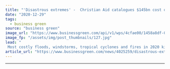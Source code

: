 ```yaml
---
title: "'Disastrous extremes' -  Christian Aid catalogues $145bn cost of 2020 weather disasters"
date: "2020-12-29"
tags: 
  - business green
source: "business green"
image_url: "https://www.businessgreen.com/api/v1/wps/4cfae00/1458a8df-0171-4527-9aa6-065209ed5e1f/5/bushfires-credit-JohnCarnemolla-185x114.jpg"
image_fp: "/assets/img/post_thumbnails/127.jpg"
lead: "
 Most costly floods, windstorms, tropical cyclones and fires in 2020 killed thousands of people across the globe and displaced millions, charity finds ..."
article_url: "https://www.businessgreen.com/news/4025259/disastrous-extremes-christian-aid-catalogues-usd145bn-cost-2020-weather-disasters"
---
```


---
